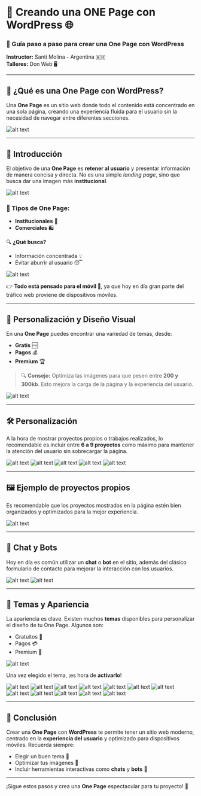 # 🚀 Creando una ONE Page con WordPress 🌐

### 📝 Guía paso a paso para crear una **One Page** con WordPress

**Instructor:** Santi Molina - Argentina 🇦🇷  
**Talleres:** Don Web 🖥️

---

## 🌟 ¿Qué es una One Page con WordPress? 

Una **One Page** es un sitio web donde todo el contenido está concentrado en una sola página, creando una experiencia fluida para el usuario sin la necesidad de navegar entre diferentes secciones.

![alt text](img/imagen.png)

---

## 🎯 Introducción

El objetivo de una **One Page** es **retener al usuario** y presentar información de manera concisa y directa. No es una simple *landing page*, sino que busca dar una imagen más **institucional**.

![alt text](img/imagen-1.png)

### 📑 Tipos de One Page:
- **Institucionales** 🏢
- **Comerciales** 🛍️

🔍 **¿Qué busca?**
- Información concentrada 💡
- Evitar aburrir al usuario 😴

![alt text](img/imagen-2.png)

👉 **Todo está pensado para el móvil 📱**, ya que hoy en día gran parte del tráfico web proviene de dispositivos móviles.

---

## 🎨 Personalización y Diseño Visual

En una **One Page** puedes encontrar una variedad de temas, desde:
- **Gratis** 🆓
- **Pagos** 💰
- **Premium** 🏆

> 🔍 **Consejo:** Optimiza las imágenes para que pesen entre **200 y 300kb**. Esto mejora la carga de la página y la experiencia del usuario. 

![alt text](img/imagen-3.png)

---

## 🛠️ Personalización

A la hora de mostrar proyectos propios o trabajos realizados, lo recomendable es incluir entre **6 a 9 proyectos** como máximo para mantener la atención del usuario sin sobrecargar la página.

![alt text](img/imagen-4.png)
![alt text](img/imagen-5.png)
![alt text](img/imagen-6.png)
![alt text](img/imagen-7.png)
![alt text](img/imagen-8.png)

---

## 🖼️ Ejemplo de proyectos propios

Es recomendable que los proyectos mostrados en la página estén bien organizados y optimizados para la mejor experiencia.

![alt text](img/imagen-9.png)

---

## 🤖 Chat y Bots

Hoy en día es común utilizar un **chat** o **bot** en el sitio, además del clásico formulario de contacto para mejorar la interacción con los usuarios.

![alt text](img/imagen-10.png)
![alt text](img/imagen-11.png)

---

## 🎨 Temas y Apariencia

La apariencia es clave. Existen muchos **temas** disponibles para personalizar el diseño de tu One Page. Algunos son:
- Gratuitos 🎁
- Pagos 💳
- Premium 🌟

![alt text](img/imagen-12.png)

Una vez elegido el tema, ¡es hora de **activarlo**!

![alt text](img/imagen-13.png)
![alt text](img/imagen-14.png)
![alt text](img/image.png)
![alt text](img/image-1.png)
![alt text](img/image-2.png)
![alt text](img/image-3.png)
![alt text](img/image-4.png)
![alt text](img/image-5.png)
![alt text](img/image-6.png)
![alt text](img/image-7.png)
![alt text](img/image-8.png)
![alt text](img/image-9.png)

---

## 🎯 Conclusión

Crear una **One Page** con **WordPress** te permite tener un sitio web moderno, centrado en la **experiencia del usuario** y optimizado para dispositivos móviles. Recuerda siempre:
- Elegir un buen tema 🎨
- Optimizar tus imágenes 📸
- Incluir herramientas interactivas como **chats** y **bots** 💬

---

¡Sigue estos pasos y crea una **One Page** espectacular para tu proyecto! 🚀
